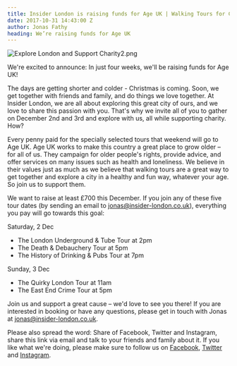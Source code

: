 ```yaml
---
title: Insider London is raising funds for Age UK | Walking Tours for Charity
date: 2017-10-31 14:43:00 Z
author: Jonas Fathy
heading: We’re raising funds for Age UK
---
```


![Explore London and Support Charity2.png](/uploads/Explore%20London%20and%20Support%20Charity2.png)

We're excited to announce: In just four weeks, we'll be raising funds for Age UK!

The days are getting shorter and colder - Christmas is coming. Soon, we get together with friends and family, and do things we love together. At Insider London, we are all about exploring this great city of ours, and we love to share this passion with you. That's why we invite all of you to gather on December 2nd and 3rd and explore with us, all while supporting charity. How?

Every penny paid for the specially selected tours that weekend will go to Age UK. Age UK works to make this country a great place to grow older – for all of us. They campaign for older people's rights, provide advice, and offer services on many issues such as health and loneliness. We believe in their values just as much as we believe that walking tours are a great way to get together and explore a city in a healthy and fun way, whatever your age. So join us to support them.

We want to raise at least £700 this December. If you join any of these five tour dates (by sending an email to [jonas@insider-london.co.uk](mailto:jonas@insider-london.co.uk)), everything you pay will go towards this goal:

Saturday, 2 Dec
* The London Underground & Tube Tour at 2pm
* The Death & Debauchery Tour at 5pm
* The History of Drinking & Pubs Tour at 7pm

Sunday, 3 Dec
* The Quirky London Tour at 11am
* The East End Crime Tour at 5pm

Join us and support a great cause – we'd love to see you there! If you are interested in booking or have any questions, please get in touch with Jonas at [jonas@insider-london.co.uk](mailto:jonas@insider-london.co.uk). 

Please also spread the word: Share of Facebook, Twitter and Instagram, share this link via email and talk to your friends and family about it. If you like what we're doing, please make sure to follow us on [Facebook](http://www.facebook.com/insiderlondon), [Twitter](https://twitter.com/insiderlondon) and [Instagram](https://www.instagram.com/insiderlondontours/). 